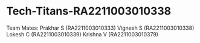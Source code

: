 # Tech-Titans-RA2211003010338

Team Mates:
Prakhar S (RA2211003010333)
Vignesh S (RA2211003010338)
Lokesh C (RA2211003010339)
Krishna V (RA2211003010379)
